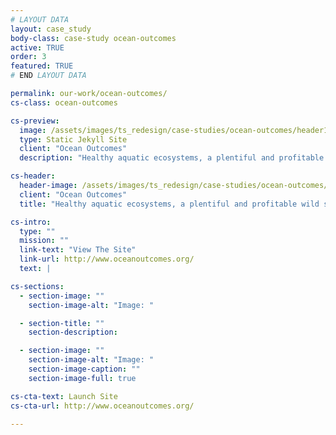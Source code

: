 ```yaml
---
# LAYOUT DATA
layout: case_study
body-class: case-study ocean-outcomes
active: TRUE
order: 3
featured: TRUE
# END LAYOUT DATA

permalink: our-work/ocean-outcomes/
cs-class: ocean-outcomes

cs-preview:
  image: /assets/images/ts_redesign/case-studies/ocean-outcomes/header1.jpg
  type: Static Jekyll Site
  client: "Ocean Outcomes"
  description: "Healthy aquatic ecosystems, a plentiful and profitable wild seafood supply, and thriving fishing communities."

cs-header:
  header-image: /assets/images/ts_redesign/case-studies/ocean-outcomes/header1.jpg
  client: "Ocean Outcomes"
  title: "Healthy aquatic ecosystems, a plentiful and profitable wild seafood supply, and thriving fishing communities."

cs-intro:
  type: ""
  mission: ""
  link-text: "View The Site"
  link-url: http://www.oceanoutcomes.org/
  text: |

cs-sections:
  - section-image: ""
    section-image-alt: "Image: "

  - section-title: ""
    section-description:

  - section-image: ""
    section-image-alt: "Image: "
    section-image-caption: ""
    section-image-full: true

cs-cta-text: Launch Site
cs-cta-url: http://www.oceanoutcomes.org/

---
```


